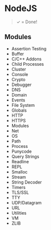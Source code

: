 # NodeJS

> ✓ = Done!


## Modules

- Assertion Testing
- Buffer
- C/C++ Addons
- Child Processes
- Cluster
- Console
- Crypto
- Debugger
- DNS
- Domain
- Events
- File System
- Globals
- HTTP
- HTTPS
- Modules
- Net
- OS
- Path
- Process
- Punycode
- Query Strings
- Readline
- REPL
- Smalloc
- Stream
- String Decoder
- Timers
- TLS/SSL
- TTY
- UDP/Datagram
- URL
- Utilities
- VM
- ZLIB


































